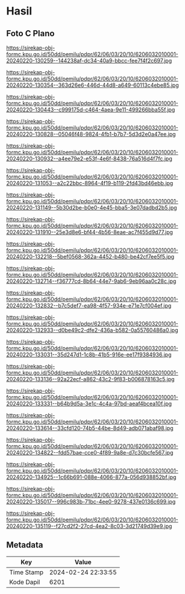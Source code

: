# Hasil

## Foto C Plano

https://sirekap-obj-formc.kpu.go.id/50dd/pemilu/pdpr/62/06/03/20/10/6206032010001-20240220-130259--144238af-dc34-40a9-bbcc-fee7f4f2c697.jpg

https://sirekap-obj-formc.kpu.go.id/50dd/pemilu/pdpr/62/06/03/20/10/6206032010001-20240220-130354--363d26e6-446d-44d8-a649-60113c4ebe85.jpg

https://sirekap-obj-formc.kpu.go.id/50dd/pemilu/pdpr/62/06/03/20/10/6206032010001-20240220-130443--c999175d-c464-4aea-9e11-499266bba55f.jpg

https://sirekap-obj-formc.kpu.go.id/50dd/pemilu/pdpr/62/06/03/20/10/6206032010001-20240220-130828--05046f48-9824-4fb1-b7b7-5d3d2e0a47ee.jpg

https://sirekap-obj-formc.kpu.go.id/50dd/pemilu/pdpr/62/06/03/20/10/6206032010001-20240220-130932--a4ee79e2-e53f-4e6f-8438-76a516d4f7fc.jpg

https://sirekap-obj-formc.kpu.go.id/50dd/pemilu/pdpr/62/06/03/20/10/6206032010001-20240220-131053--a2c22bbc-8964-4f19-b119-2fd43bd46ebb.jpg

https://sirekap-obj-formc.kpu.go.id/50dd/pemilu/pdpr/62/06/03/20/10/6206032010001-20240220-131149--5b30d2be-b0e0-4e45-bba5-3e07dadbd2b5.jpg

https://sirekap-obj-formc.kpu.go.id/50dd/pemilu/pdpr/62/06/03/20/10/6206032010001-20240220-131910--25e3d8e6-bf44-4b56-8eae-ac7f455d9d77.jpg

https://sirekap-obj-formc.kpu.go.id/50dd/pemilu/pdpr/62/06/03/20/10/6206032010001-20240220-132218--5bef0568-362a-4452-b480-be42cf7ee5f5.jpg

https://sirekap-obj-formc.kpu.go.id/50dd/pemilu/pdpr/62/06/03/20/10/6206032010001-20240220-132714--f36777cd-8b64-44e7-9ab6-9eb96aa0c28c.jpg

https://sirekap-obj-formc.kpu.go.id/50dd/pemilu/pdpr/62/06/03/20/10/6206032010001-20240220-132832--b7c5def7-ea98-4f57-934e-e71e7cf004ef.jpg

https://sirekap-obj-formc.kpu.go.id/50dd/pemilu/pdpr/62/06/03/20/10/6206032010001-20240220-132933--d0be49c2-dfe2-436a-b582-0a55760486a0.jpg

https://sirekap-obj-formc.kpu.go.id/50dd/pemilu/pdpr/62/06/03/20/10/6206032010001-20240220-133031--35d247d1-1c8b-41b5-916e-ee17f9384936.jpg

https://sirekap-obj-formc.kpu.go.id/50dd/pemilu/pdpr/62/06/03/20/10/6206032010001-20240220-133136--92a22ecf-a862-43c2-9f83-b006878163c5.jpg

https://sirekap-obj-formc.kpu.go.id/50dd/pemilu/pdpr/62/06/03/20/10/6206032010001-20240220-133331--b64b9d5a-3e1c-4c4a-97bd-aeaf4bcea10f.jpg

https://sirekap-obj-formc.kpu.go.id/50dd/pemilu/pdpr/62/06/03/20/10/6206032010001-20240220-133614--33cfd120-74b5-44be-8d49-adb071abaf98.jpg

https://sirekap-obj-formc.kpu.go.id/50dd/pemilu/pdpr/62/06/03/20/10/6206032010001-20240220-134822--fdd57bae-cce0-4f89-9a8e-d7c30bcfe567.jpg

https://sirekap-obj-formc.kpu.go.id/50dd/pemilu/pdpr/62/06/03/20/10/6206032010001-20240220-134925--1c66b691-088e-4066-877a-056d938852bf.jpg

https://sirekap-obj-formc.kpu.go.id/50dd/pemilu/pdpr/62/06/03/20/10/6206032010001-20240220-135017--996c983b-71bc-4ee0-9278-437e0136c699.jpg

https://sirekap-obj-formc.kpu.go.id/50dd/pemilu/pdpr/62/06/03/20/10/6206032010001-20240220-135119--f27cd2f2-27cd-4ea2-8c03-3d21749d39e9.jpg


## Metadata

| Key        | Value               |
| ---------- | ------------------- |
| Time Stamp | 2024-02-24 22:33:55 |
| Kode Dapil | 6201                |



